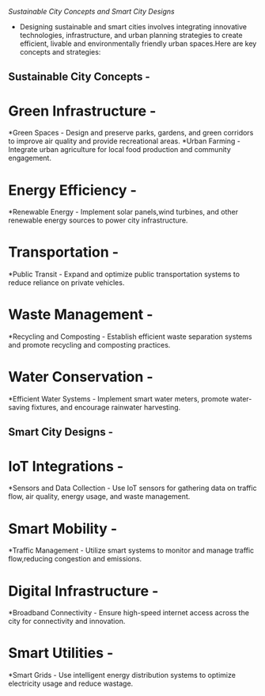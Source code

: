 *Sustainable City Concepts and Smart City Designs*
- Designing sustainable and smart cities involves integrating innovative technologies, infrastructure, and urban planning strategies to create efficient, livable and environmentally friendly urban spaces.Here are key concepts and strategies:

## Sustainable City Concepts -
# Green Infrastructure -
*Green Spaces - Design and preserve parks, gardens, and green corridors to improve air quality and provide recreational areas.
*Urban Farming - Integrate urban agriculture for local food production and community engagement.

# Energy Efficiency -
*Renewable Energy - Implement solar panels,wind turbines, and other renewable energy sources to power city infrastructure.

# Transportation -
*Public Transit - Expand and optimize public transportation systems to reduce reliance on private vehicles.

# Waste Management -
*Recycling and Composting - Establish efficient waste separation systems and promote recycling and composting practices.

# Water Conservation -
*Efficient Water Systems - Implement smart water meters, promote water-saving fixtures, and encourage rainwater harvesting.

## Smart City Designs -
# IoT Integrations - 
*Sensors and Data Collection - Use IoT sensors for gathering data on traffic flow, air quality, energy usage, and waste management.

# Smart Mobility -
*Traffic Management - Utilize smart systems to monitor and manage traffic flow,reducing congestion and emissions.

# Digital Infrastructure -
*Broadband Connectivity - Ensure high-speed internet access across the city for connectivity and innovation.

# Smart Utilities -
*Smart Grids - Use intelligent energy distribution systems to optimize electricity usage and reduce wastage.
